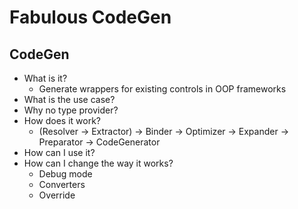 Fabulous CodeGen
=======

CodeGen
------

- What is it?
    - Generate wrappers for existing controls in OOP frameworks
- What is the use case?
- Why no type provider?
- How does it work?
    - (Resolver -> Extractor) -> Binder -> Optimizer -> Expander -> Preparator -> CodeGenerator
- How can I use it?
- How can I change the way it works?
    - Debug mode
    - Converters
    - Override